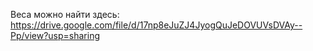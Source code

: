 Веса можно найти здесь: https://drive.google.com/file/d/17np8eJuZJ4JyogQuJeDOVUVsDVAy--Pp/view?usp=sharing
